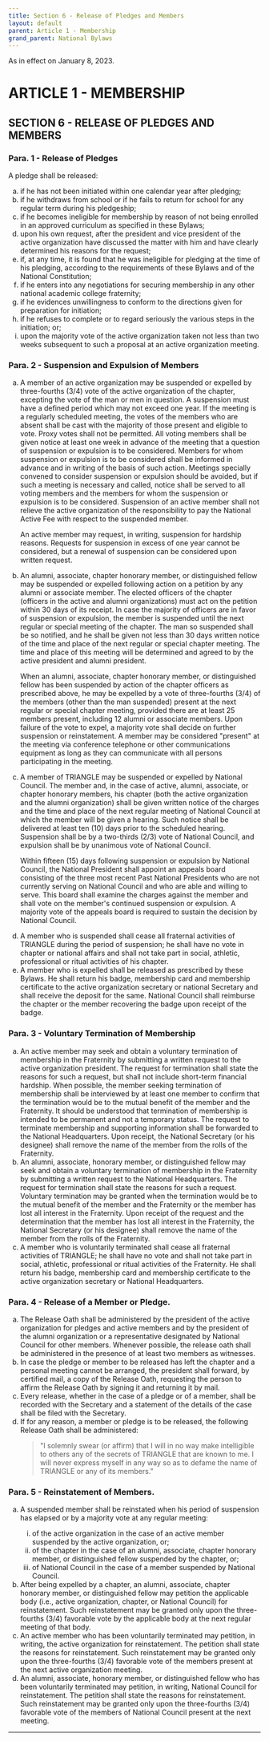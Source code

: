 ```yaml
---
title: Section 6 - Release of Pledges and Members
layout: default
parent: Article 1 - Membership
grand_parent: National Bylaws
---
```


<style type="text/css">
    ol { list-style-type: lower-alpha; }
    ol ol { list-style-type: lower-roman; } 
</style>

As in effect on January 8, 2023.

# ARTICLE 1 - MEMBERSHIP

## SECTION 6 - RELEASE OF PLEDGES AND MEMBERS

### Para. 1 - Release of Pledges

A pledge shall be released:

<ol type="a">
<li>if he has not been initiated within one calendar year after
pledging;</li>
<li>if he withdraws from school or if he fails to return for
school for any regular term during his pledgeship;</li>
<li>if he becomes ineligible for membership by reason of not
being enrolled in an approved curriculum as specified in these
Bylaws;</li>
<li>upon his own request, after the president and vice president
of the active organization have discussed the matter with him and
have clearly determined his reasons for the request;</li>
<li>if, at any time, it is found that he was ineligible for
pledging at the time of his pledging, according to the
requirements of these Bylaws and of the National Constitution;</li>
<li>if he enters into any negotiations for securing membership in
any other national academic college fraternity;</li>
<li>if he evidences unwillingness to conform to the directions
given for preparation for initiation;</li>
<li>if he refuses to complete or to regard seriously the various
steps in the initiation; or;</li>
<li>upon the majority vote of the active organization taken not
less than two weeks subsequent to such a proposal at an active
organization meeting.</li>
</ol>

### Para. 2 - Suspension and Expulsion of Members

<ol type="a">
<li><p>A member of an active organization may be suspended or 
expelled by three-fourths (3/4) vote of the active organization 
of the chapter, excepting the vote of the man or men in question. 
A suspension must have a defined period which may not exceed one 
year. If the meeting is a regularly scheduled meeting, the
votes of the members who are absent shall be cast with the
majority of those present and eligible to vote.  Proxy votes
shall not be permitted.  All voting members shall be given notice
at least one week in advance of the meeting that a question of
suspension or expulsion is to be considered.  Members for whom
suspension or expulsion is to be considered shall be informed in
advance and in writing of the basis of such action.  Meetings
specially convened to consider suspension or expulsion should be
avoided, but if such a meeting is necessary and called, notice
shall be served to all voting members and the members for whom
the suspension or expulsion is to be considered.  Suspension of
an active member shall not relieve the active organization of the
responsibility to pay the National Active Fee with respect to the
suspended member.</p>

<p>An active member may request, in writing, suspension for hardship
reasons.  Requests for suspension in excess of one year cannot be
considered, but a renewal of suspension can be considered upon
written request.</p>
</li>
<li><p>An alumni, associate, chapter honorary member, or
distinguished fellow may be suspended or expelled following
action on a petition by any alumni or associate member.  The
elected officers of the chapter (officers in the active and alumni 
organizations) must act on the petition within
30 days of its receipt.  In case the majority of officers are in
favor of suspension or expulsion, the member is suspended until
the next regular or special meeting of the chapter.  The man so suspended
shall be so notified, and he shall be given not less than 30 days
written notice of the time and place of the next regular or special chapter
meeting. The time and place of this meeting will be determined and agreed 
to by the active president and alumni president.</p>

<p>When an alumni, associate, chapter honorary member, or
distinguished fellow has been suspended by action of the chapter
officers as prescribed above, he may be expelled by a vote of
three-fourths (3/4) of the members (other than the man suspended)
present at the next regular or special chapter meeting, provided
there are at least 25 members present, including 12 alumni or
associate members.  Upon failure of the vote to expel, a majority
vote shall decide on further suspension or reinstatement. A
member may be considered "present" at the meeting via conference 
telephone or other communications equipment as long as they can 
communicate with all persons participating in the meeting.</p>
</li>
<li><p>A member of TRIANGLE may be suspended or expelled by National
Council.  The member and, in the
case of active, alumni, associate, or chapter honorary members,
his chapter (both the active organization and the alumni
organization) shall be given written notice of the charges and
the time and place of the next regular meeting of National
Council at which the member will be given a hearing.  Such notice
shall be delivered at least ten (10) days prior to the
scheduled hearing. Suspension shall be by a two-thirds (2/3) vote
of National Council, and expulsion shall be by unanimous vote of
National Council.</p>

<p>Within fifteen (15) days following suspension or expulsion by 
National Council, the National President shall appoint an appeals 
board consisting of the three most recent Past National Presidents 
who are not currently serving on National Council and who are able 
and willing to serve. This board shall examine the charges against 
the member and shall vote on the member's continued suspension or 
expulsion. A majority vote of the appeals board is required to 
sustain the decision by National Council.</p>
</li>
<li>A member who is suspended shall cease all fraternal
activities of TRIANGLE during the period of suspension; he shall
have no vote in chapter or national affairs and shall not take
part in social, athletic, professional or ritual activities of
his chapter.
</li>
<li>A member who is expelled shall be released as prescribed by
these Bylaws.  He shall return his badge, membership card and
membership certificate to the active organization secretary or
national Secretary and shall receive the deposit for the same. 
National Council shall reimburse the chapter or the member
recovering the badge upon receipt of the badge.
</li>
</ol>

### Para. 3 - Voluntary Termination of Membership

<ol type="a">
<li>An active member may seek and obtain a voluntary termination of membership in the Fraternity by submitting a written request to the active organization president. The request for termination shall state the reasons for such a request, but shall not include short-term financial hardship. When possible, the member seeking termination of membership shall be interviewed by at least one member to confirm that the termination would be to the mutual benefit of the member and the Fraternity. It should be understood that termination of membership is intended to be permanent and not a temporary status. The request to terminate membership and supporting information shall be forwarded to the National Headquarters. Upon receipt, the National Secretary (or his designee) shall remove the name of the member from the rolls of the Fraternity.</li>

<li>An alumni, associate, honorary member, or distinguished fellow may seek and obtain a voluntary termination of membership in the Fraternity by submitting a written request to the National Headquarters. The request for termination shall state the reasons for such a request. Voluntary termination may be granted when the termination would be to the mutual benefit of the member and the Fraternity or the member has lost all interest in the Fraternity. Upon receipt of the request and the determination that the member has lost all interest in the Fraternity, the National Secretary (or his designee) shall remove the name of the member from the rolls of the Fraternity.</li>
<li>A member who is voluntarily terminated shall cease all fraternal activities of TRIANGLE; he shall have no vote and shall not take part in social, athletic, professional or ritual activities of the Fraternity. He shall return his badge, membership card and membership certificate to the active organization secretary or National Headquarters.</li>
</ol>

### Para. 4 - Release of a Member or Pledge.

<ol type="a">
<li>The Release Oath shall be administered by the president of
the active organization for pledges and active members and by the
president of the alumni organization or a representative
designated by National Council for other members.  Whenever
possible, the release oath shall be administered in the presence
of at least two members as witnesses.
</li>
<li>In case the pledge or member to be released has left the
chapter and a personal meeting cannot be arranged, the president
shall forward, by certified mail, a copy of the Release Oath,
requesting the person to affirm the Release Oath by signing it
and returning it by mail.
</li>
<li>Every release, whether in the case of a pledge or of a
member, shall be recorded with the Secretary and a statement of
the details of the case shall be filed with the Secretary.
</li>
<li>If for any reason, a member or pledge is to be released, the
following Release Oath shall be administered:
<blockquote>
"I solemnly swear (or affirm) that I will in no way make
intelligible to others any of the secrets of TRIANGLE that are
known to me.  I will never express myself in any way so as to
defame the name of TRIANGLE or any of its members."
</blockquote>
</li>

</ol>

### Para. 5 - Reinstatement of Members.

<ol type="a">
<li>A suspended member shall be reinstated when his period of
suspension has elapsed or by a majority vote at any regular
meeting:</li>
<ol type="i">
<li>of the active organization in the case of an active member
suspended by the active organization, or;</li>
<li>of the chapter in the case of an alumni, associate, chapter
honorary member, or distinguished fellow suspended by the
chapter, or;</li>
<li>of National Council in the case of a member suspended by
National Council.</li>
</ol>

<li>After being expelled by a chapter, an alumni, associate,
chapter honorary member, or distinguished fellow may petition the
applicable body (i.e., active organization, chapter, or National Council)
for reinstatement.  Such reinstatement may be granted
only upon the three-fourths (3/4) favorable vote by the applicable body
 at the next regular meeting of that body.
</li>
<li>An active member who has been voluntarily terminated may
petition, in writing, the active organization for reinstatement. 
The petition shall state the reasons for reinstatement.  Such
reinstatement may be granted only upon the three-fourths (3/4) favorable
vote of the members present at the next active organization
meeting.
</li>
<li>An alumni, associate, honorary member, or distinguished
fellow who has been voluntarily terminated may petition, in
writing, National Council for reinstatement.  The petition shall
state the reasons for reinstatement. Such reinstatement may be
granted only upon the three-fourths (3/4) favorable vote of the members of
National Council present at the next meeting.
</li>
</ol>

---

